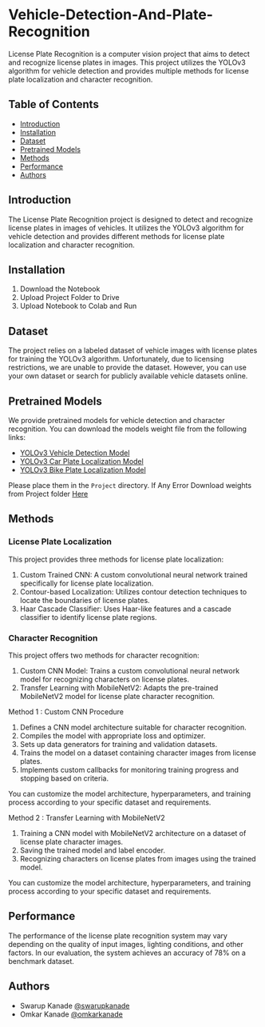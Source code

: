 # Vehicle-Detection-And-Plate-Recognition

License Plate Recognition is a computer vision project that aims to detect and recognize license plates in images. This project utilizes the YOLOv3 algorithm for vehicle detection and provides multiple methods for license plate localization and character recognition.

## Table of Contents
- [Introduction](#introduction)
- [Installation](#installation)
- [Dataset](#dataset)
- [Pretrained Models](#pretrained-models)
- [Methods](#methods)
- [Performance](#performance)
- [Authors](#authors)

## Introduction
The License Plate Recognition project is designed to detect and recognize license plates in images of vehicles. It utilizes the YOLOv3 algorithm for vehicle detection and provides different methods for license plate localization and character recognition.

## Installation
1. Download the Notebook
2. Upload Project Folder to Drive
3. Upload Notebook to Colab and Run

## Dataset
The project relies on a labeled dataset of vehicle images with license plates for training the YOLOv3 algorithm. Unfortunately, due to licensing restrictions, we are unable to provide the dataset. However, you can use your own dataset or search for publicly available vehicle datasets online.

## Pretrained Models
We provide pretrained models for vehicle detection and character recognition. You can download the models weight file from the following links:
- [YOLOv3 Vehicle Detection Model](https://drive.google.com/file/d/14_HKKduQslakFo85HNmzWxbpeMkzVEFI/view?usp=drive_link)
- [YOLOv3 Car Plate Localization Model](https://drive.google.com/file/d/106XU9ufD6eXnVffwjpV0FguHVirDJ2rH/view?usp=drive_link)
- [YOLOv3 Bike Plate Localization Model](https://drive.google.com/file/d/10A0hFYVtEJFzZZGa7I4TJ_hKPbsSssyO/view?usp=drive_link)

Please place them in the `Project` directory.
If Any Error Download weights from Project folder [Here](https://drive.google.com/drive/folders/1_G0CCQOXOgnFOAg08pFsMQl2Xo5zhC2o?usp=drive_link)

## Methods
### License Plate Localization
This project provides three methods for license plate localization:
1. Custom Trained CNN: A custom convolutional neural network trained specifically for license plate localization.
2. Contour-based Localization: Utilizes contour detection techniques to locate the boundaries of license plates.
3. Haar Cascade Classifier: Uses Haar-like features and a cascade classifier to identify license plate regions.

### Character Recognition
This project offers two methods for character recognition:
1. Custom CNN Model: Trains a custom convolutional neural network model for recognizing characters on license plates.
2. Transfer Learning with MobileNetV2: Adapts the pre-trained MobileNetV2 model for license plate character recognition.

Method 1 : Custom CNN Procedure
1. Defines a CNN model architecture suitable for character recognition.
2. Compiles the model with appropriate loss and optimizer.
3. Sets up data generators for training and validation datasets.
4. Trains the model on a dataset containing character images from license plates.
5. Implements custom callbacks for monitoring training progress and stopping based on criteria.

You can customize the model architecture, hyperparameters, and training process according to your specific dataset and requirements.

Method 2 : Transfer Learning with MobileNetV2
1. Training a CNN model with MobileNetV2 architecture on a dataset of license plate character images.
2. Saving the trained model and label encoder.
3. Recognizing characters on license plates from images using the trained model.

You can customize the model architecture, hyperparameters, and training process according to your specific dataset and requirements.

## Performance
The performance of the license plate recognition system may vary depending on the quality of input images, lighting conditions, and other factors. In our evaluation, the system achieves an accuracy of 78% on a benchmark dataset.

## Authors
- Swarup Kanade [@swarupkanade](https://www.github.com/swarupkanade)
- Omkar Kanade [@omkarkanade](https://www.github.com/omkarkanade)
